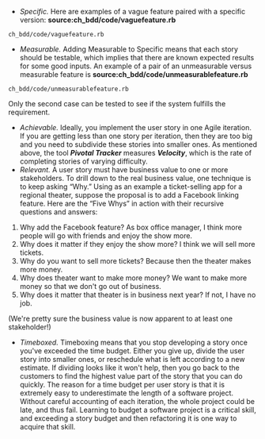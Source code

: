 * *Specific.* Here are examples of a vague feature paired with a specific version: 
**source:ch_bdd/code/vaguefeature.rb**
```code
ch_bdd/code/vaguefeature.rb
```

* *Measurable.* Adding Measurable to Specific means that each story should be testable, which implies that there are known expected results for some good inputs. An example of a pair of an unmeasurable versus measurable feature is 
**source:ch_bdd/code/unmeasurablefeature.rb**
```code
ch_bdd/code/unmeasurablefeature.rb
```
 Only the second case can be tested to see if the system fulfills the requirement.
* *Achievable.* Ideally, you implement the user story in one Agile iteration. If you are getting less than one story per iteration, then they are too big and you need to subdivide these stories into smaller ones. As mentioned above, the tool ___Pivotal Tracker___ measures ___Velocity___, which is the rate of completing stories  of varying difficulty.
* *Relevant.* A user story must have business value to one or more stakeholders. To drill down to the real business value, one technique is to keep asking “Why.” Using as an example a ticket-selling app for a regional theater, suppose the proposal is to add a Facebook linking feature. Here are the “Five Whys” in action with their recursive questions and answers: 

1. Why add the Facebook feature? As box office manager, I think more people will go with friends and enjoy the show more.
2. Why does it matter if they enjoy the show more? I think we will sell more tickets.
3. Why do you want to sell more tickets? Because then the theater makes more money.
4. Why does theater want to make more money? We want to make more money so that we don't go out of business.
5. Why does it matter that theater is in business next year? If not, I have no job.

 (We're pretty sure the business value is now apparent to at least one stakeholder!)
* *Timeboxed.* Timeboxing means that you stop developing a story once you've exceeded the time budget. Either you give up, divide the user story into smaller ones, or reschedule what is left according to a new estimate. If dividing looks like it won't help, then you go back to the customers to find the highest value part of the story that you can do quickly. The reason for a time budget per user story is that it is extremely easy to underestimate the length of a software project. Without careful accounting of each iteration, the whole project could be late, and thus fail. Learning to budget a software project is a critical skill, and exceeding a story budget and then refactoring it is one way to acquire that skill.
